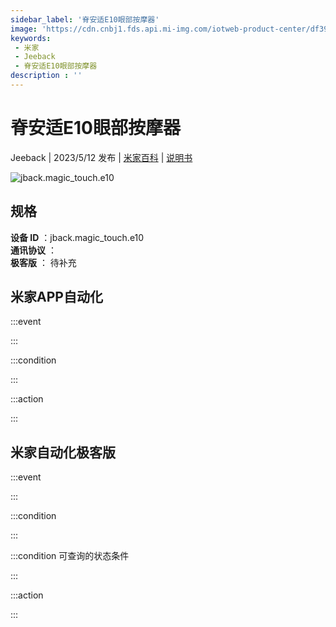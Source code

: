 ```yaml
---
sidebar_label: '脊安适E10眼部按摩器'
image: 'https://cdn.cnbj1.fds.api.mi-img.com/iotweb-product-center/df39cf2c39c6037c3788665a04439bc0_1682070947175.png?GalaxyAccessKeyId=AKVGLQWBOVIRQ3XLEW&Expires=9223372036854775807&Signature=QjsBG5uSDbchj0UBz8wnqEpgSlI='
keywords: 
 - 米家
 - Jeeback
 - 脊安适E10眼部按摩器
description : ''
---
```

# 脊安适E10眼部按摩器

Jeeback | 2023/5/12 发布 | [米家百科](https://home.mi.com/webapp/content/baike/product/index.html?model=jback.magic_touch.e10) | [说明书](https://home.mi.com/views/introduction.html?model=jback.magic_touch.e10&region=cn)

![jback.magic_touch.e10](https://cdn.cnbj1.fds.api.mi-img.com/iotweb-product-center/df39cf2c39c6037c3788665a04439bc0_1682070947175.png?GalaxyAccessKeyId=AKVGLQWBOVIRQ3XLEW&Expires=9223372036854775807&Signature=QjsBG5uSDbchj0UBz8wnqEpgSlI=)

## 规格  
> 
**设备 ID** ：jback.magic_touch.e10  
**通讯协议** ：  
**极客版**  ： 待补充 


## 米家APP自动化  

:::event  

:::

:::condition  

:::

:::action   

:::

## 米家自动化极客版  

:::event  

:::

:::condition  

:::

:::condition 可查询的状态条件  

:::

:::action  

:::

        
